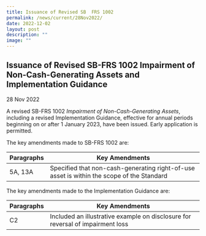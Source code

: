 ```yaml
---
title: Issuance of Revised SB  FRS 1002
permalink: /news/current/28Nov2022/
date: 2022-12-02
layout: post
description: ""
image: ""
---
```




Issuance of Revised SB-FRS 1002 Impairment of Non-Cash-Generating Assets and Implementation Guidance
----------------------------------------------------------------------------------------------------

28 Nov 2022

A revised SB-FRS 1002 _Impairment of Non-Cash-Generating Assets_, including a revised Implementation Guidance, effective for annual periods beginning on or after 1 January 2023, have been issued. Early application is permitted.

The key amendments made to SB-FRS 1002 are:



| **Paragraphs**| **Key Amendments** |
| -------- | -------- |
| 5A, 13A     | Specified that non-cash-generating right-of-use asset is within the scope of the Standard     |


The key amendments made to the Implementation Guidance are:

| **Paragraphs**| **Key Amendments** |
| -------- | -------- |
| C2     | Included an illustrative example on disclosure for reversal of impairment loss     |